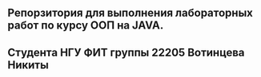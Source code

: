 ## Репорзитория для выполнения лабораторных работ по курсу ООП на JAVA. 
## Студента НГУ ФИТ группы 22205 Вотинцева Никиты

